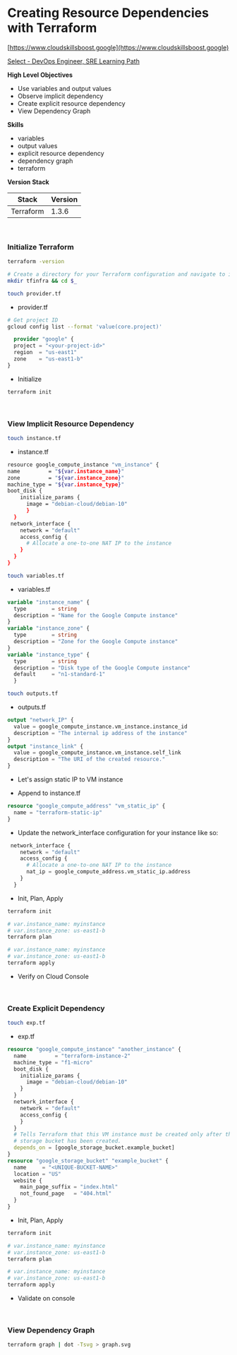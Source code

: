 # Creating Resource Dependencies with Terraform

[https://www.cloudskillsboost.google](https://www.cloudskillsboost.google)

[Select - DevOps Engineer, SRE Learning Path](https://www.cloudskillsboost.google/paths)

**High Level Objectives**

- Use variables and output values
- Observe implicit dependency
- Create explicit resource dependency
- View Dependency Graph

**Skills**

- variables
- output values
- explicit resource dependency
- dependency graph
- terraform

**Version Stack**

| Stack     | Version |
|-----------|---------|
| Terraform | 1.3.6   |




<br>

### Initialize Terraform

```bash
terraform -version

# Create a directory for your Terraform configuration and navigate to it by running the following command:
mkdir tfinfra && cd $_

touch provider.tf
```

- provider.tf

```bash
# Get project ID
gcloud config list --format 'value(core.project)'
```

```terraform
  provider "google" {
  project = "<your-project-id>"
  region  = "us-east1"
  zone    = "us-east1-b"
}
```

- Initialize

```bash
terraform init
```

<br>

### View Implicit Resource Dependency

```bash
touch instance.tf
```

- instance.tf

```bash
resource google_compute_instance "vm_instance" {
name         = "${var.instance_name}"
zone         = "${var.instance_zone}"
machine_type = "${var.instance_type}"
boot_disk {
    initialize_params {
      image = "debian-cloud/debian-10"
      }
  }
 network_interface {
    network = "default"
    access_config {
      # Allocate a one-to-one NAT IP to the instance
    }
  }
}
```

```bash
touch variables.tf
```

- variables.tf
```terraform
variable "instance_name" {
  type        = string
  description = "Name for the Google Compute instance"
}
variable "instance_zone" {
  type        = string
  description = "Zone for the Google Compute instance"
}
variable "instance_type" {
  type        = string
  description = "Disk type of the Google Compute instance"
  default     = "n1-standard-1"
  }
```

```bash
touch outputs.tf
```

- outputs.tf

```terraform
output "network_IP" {
  value = google_compute_instance.vm_instance.instance_id
  description = "The internal ip address of the instance"
}
output "instance_link" {
  value = google_compute_instance.vm_instance.self_link
  description = "The URI of the created resource."
}
```

- Let's assign static IP to VM instance

- Append to instance.tf
```terraform
resource "google_compute_address" "vm_static_ip" {
  name = "terraform-static-ip"
}
```
- Update the network_interface configuration for your instance like so:

```terraform
 network_interface {
    network = "default"
    access_config {
      # Allocate a one-to-one NAT IP to the instance
      nat_ip = google_compute_address.vm_static_ip.address
    }
  }
```

- Init, Plan, Apply

```bash
terraform init

# var.instance_name: myinstance
# var.instance_zone: us-east1-b
terraform plan

# var.instance_name: myinstance
# var.instance_zone: us-east1-b
terraform apply
```

- Verify on Cloud Console

<br>

### Create Explicit Dependency

```bash
touch exp.tf
```

- exp.tf

```terraform
resource "google_compute_instance" "another_instance" {
  name         = "terraform-instance-2"
  machine_type = "f1-micro"
  boot_disk {
    initialize_params {
      image = "debian-cloud/debian-10"
    }
  }
  network_interface {
    network = "default"
    access_config {
    }
  }
  # Tells Terraform that this VM instance must be created only after the
  # storage bucket has been created.
  depends_on = [google_storage_bucket.example_bucket]
}
resource "google_storage_bucket" "example_bucket" {
  name     = "<UNIQUE-BUCKET-NAME>"
  location = "US"
  website {
    main_page_suffix = "index.html"
    not_found_page   = "404.html"
  }
}
```


- Init, Plan, Apply

```bash
terraform init

# var.instance_name: myinstance
# var.instance_zone: us-east1-b
terraform plan

# var.instance_name: myinstance
# var.instance_zone: us-east1-b
terraform apply
```

- Validate on console


<br>

### View Dependency Graph

```bash
terraform graph | dot -Tsvg > graph.svg
```

